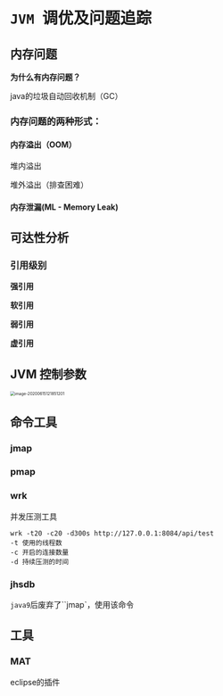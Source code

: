 # `JVM `调优及问题追踪



## 内存问题

**为什么有内存问题？**

java的垃圾自动回收机制（GC）



### 内存问题的两种形式：

#### 内存溢出（OOM）

堆内溢出

堆外溢出（排查困难）







#### 内存泄漏(ML  - Memory Leak)





## 可达性分析

### 引用级别

**强引用**

**软引用**

**弱引用**

**虚引用**





## JVM 控制参数

<img src="img/JVM调优及问题追踪/image-20200615121851201.png" alt="image-20200615121851201" style="zoom:50%;" />







## 命令工具

### jmap





### pmap





### wrk

并发压测工具

```
wrk -t20 -c20 -d300s http://127.0.0.1:8084/api/test
-t 使用的线程数
-c 开启的连接数量
-d 持续压测的时间 
```





### jhsdb 

`java9`后废弃了``jmap`，使用该命令





## 工具

### MAT

eclipse的插件